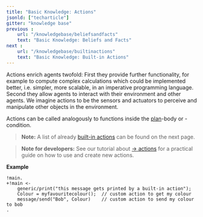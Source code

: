 ```yaml
---
title: "Basic Knowledge: Actions"
jsonld: ["techarticle"]
gitter: "knowledge base"
previous :
    url: "/knowledgebase/beliefsandfacts"
    text: "Basic Knowledge: Beliefs and Facts"
next :
    url: "/knowledgebase/builtinactions"
    text: "Basic Knowledge: Built-in Actions"
---
```


Actions enrich agents twofold: First they provide further functionality, for example to compute complex calculations which could be implemented better, i.e. simpler, more scalable, in an imperative programming language. Second they allow agents to interact with their environment and other agents.
We imagine actions to be the sensors and actuators to perceive and manipulate other objects in the environment.

Actions can be called analogously to functions inside the [plan](../plans)-body or -condition.

> **Note:** A list of already [built-in actions](../builtinactions) can be found on the next page.

<p></p>

> **Note for developers:** See our tutorial about [$\to$ actions](/tutorials/actions/) for a practical guide on how to use and create new actions.


**Example**

```agentspeak
!main.
+!main <-
    generic/print("this message gets printed by a built-in action");
    Colour = myfavouritecolour();  // custom action to get my colour
    message/send("Bob", Colour)    // custom action to send my colour to bob
.
```